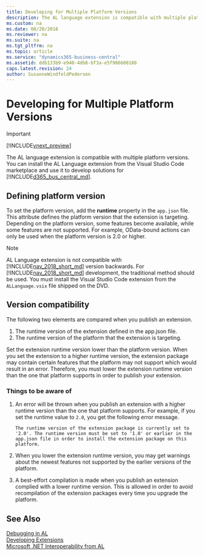 ```yaml
---
title: Developing for Multiple Platform Versions
description: The AL language extension is compatible with multiple platform versions for developing solutions in marketplace. 
ms.custom: na
ms.date: 08/20/2018
ms.reviewer: na
ms.suite: na
ms.tgt_pltfrm: na
ms.topic: article
ms.service: "dynamics365-business-central"
ms.assetid: ddb133b9-e940-4db8-bf3a-e5f906600188
caps.latest.revision: 24
author: SusanneWindfeldPedersen
---
```


# Developing for Multiple Platform Versions   

> [!IMPORTANT]  
> [!INCLUDE[vnext_preview](includes/vnext_preview.md)]

The AL language extension is compatible with multiple platform versions. You can install the AL Language extension from the Visual Studio Code marketplace and use it to develop solutions for [!INCLUDE[d365_bus_central_md](includes/d365_bus_central_md.md)].

## Defining platform version
To set the platform version, add the **runtime** property in the `app.json` file. This attribute defines the platform version that the extension is targeting. Depending on the platform version, some features become available, while some features are not supported. For example, OData-bound actions can only be used when the platform version is 2.0 or higher. 

<!-- For more information about bound actions, see [Bound Actions]().   -->

> [!NOTE]  
> AL Language extension is not compatible with [!INCLUDE[nav_2018_short_md](includes/nav_2018_short_md.md)] version backwards. For [!INCLUDE[nav_2018_short_md](includes/nav_2018_short_md.md)] development, the traditional method should be used. You must install the Visual Studio Code extension from the `ALLanguage.vsix` file shipped on the DVD. 

## Version compatibility

The following two elements are compared when you publish an extension.
1. The runtime version of the extension defined in the app.json file.
2. The runtime version of the platform that the extension is targeting.

Set the extension runtime version lower than the platform version. When you set the extension to a higher runtime version, the extension package may contain certain features that the platform may not support which would result in an error. Therefore, you must lower the extension runtime version than the one that platform supports in order to publish your extension.

### Things to be aware of
1. An error will be thrown when you publish an extension with a higher runtime version than the one that platform supports. For example, if you set the runtime value to `2.0`, you get the following error message. 

    ```
    The runtime version of the extension package is currently set to '2.0'. The runtime version must be set to '1.0' or earlier in the app.json file in order to install the extension package on this platform.
    ```
2. When you lower the extension runtime version, you may get warnings about the newest features not supported by the earlier versions of the platform.

3. A best-effort compilation is made when you publish an extension complied with a lower runtime version. This is allowed in order to avoid recompilation of the extension packages every time you upgrade the platform. 

## See Also
[Debugging in AL](devenv-debugging.md)  
[Developing Extensions](devenv-dev-overview.md)  
[Microsoft .NET Interoperability from AL](devenv-get-started-call-dotnet-from-al.md)  
